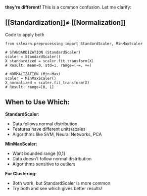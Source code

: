 **they're different!** This is a common confusion. Let me clarify:

## [[Standardization]]≠ [[Normalization]]

Code to apply both
```
from sklearn.preprocessing import StandardScaler, MinMaxScaler

# STANDARDIZATION (StandardScaler)
scaler = StandardScaler()
X_standardized = scaler.fit_transform(X)
# Result: mean=0, std=1, range=(-∞, +∞)

# NORMALIZATION (Min-Max)
scaler = MinMaxScaler()
X_normalized = scaler.fit_transform(X)
# Result: range=[0, 1]

```
## When to Use Which:

**StandardScaler:**

- Data follows normal distribution
- Features have different units/scales
- Algorithms like SVM, Neural Networks, PCA

**MinMaxScaler:**

- Want bounded range [0,1]
- Data doesn't follow normal distribution
- Algorithms sensitive to outliers

**For Clustering:**

- Both work, but StandardScaler is more common
- Try both and see which gives better results!